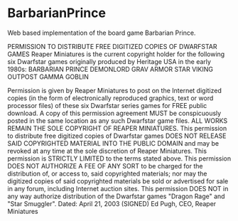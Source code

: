 # BarbarianPrince
Web based implementation of the board game Barbarian Prince.

PERMISSION TO DISTRIBUTE FREE DIGITIZED COPIES OF DWARFSTAR GAMES
Reaper Miniatures is the current copyright holder for the following six Dwarfstar games originally produced by Heritage USA in the early 1980s:
	BARBARIAN PRINCE
	DEMONLORD
	GRAV ARMOR
	STAR VIKING
	OUTPOST GAMMA
	GOBLIN
			        
Permission is given by Reaper Miniatures to post on the Internet digitized copies (in the form of electronically reproduced graphics, text or word processor files) of these six Dwarfstar series games for FREE public download.  A copy of this permission agreement MUST be conspicuously posted in the same location as any such Dwarfstar game files.
ALL WORKS REMAIN THE SOLE COPYRIGHT OF REAPER MINIATURES.
This permission to distribute free digitized copies of Dwarfstar games DOES NOT RELEASE SAID COPYRIGHTED MATERIAL INTO THE PUBLIC DOMAIN and may be revoked at any time at the sole discretion of Reaper Miniatures.
This permission is STRICTLY LIMITED to the terms stated above.  This permission DOES NOT AUTHORIZE A FEE OF ANY SORT to be charged for the distribution of, or access to, said copyrighted materials; nor may the digitized copies of said copyrighted materials be sold or advertised for sale in any forum, including Internet auction sites.
This permission DOES NOT in any way authorize distribution of the Dwarfstar games "Dragon Rage" and "Star Smuggler".
Dated: April 21, 2003
(SIGNED) Ed Pugh, CEO, Reaper Miniatures